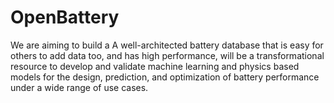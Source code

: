 # OpenBattery
We are aiming to build a A well-architected battery database that is easy for others to add data too, and has high performance, will be a transformational resource to develop and validate machine learning and physics based models for the design, prediction, and optimization of battery performance under a wide range of use cases.


